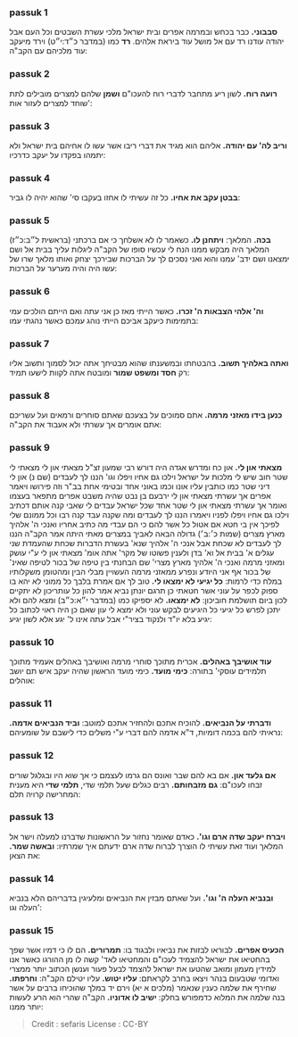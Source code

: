 
### passuk 1
<b>סבבוני.</b> כבר בכחש ובמרמה אפרים ובית ישראל מלכי עשרת השבטים וכל העם אבל יהודה עודנו רד עם אל מושל עוד ביראת אלהים. <b>רד</b> כמו (במדבר כ״ד:י״ט) וירד מיעקב עוד מלכיהם עם הקב"ה:

### passuk 2
<b>רועה רוח.</b> לשון ריע מתחבר לדברי רוח להעכו"ם <b>ושמן</b> שלהם למצרים מובילים לתת שוחד למצרים לעזור אות':

### passuk 3
<b>וריב לה' עם יהודה.</b> אליהם הוא מגיד את דברי ריבו אשר עשו לו אחיהם בית ישראל ולא יתמהו בפקדו על יעקב כדרכיו:

### passuk 4
<b>בבטן עקב את אחיו.</b> כל זה עשיתי לו אחזו בעקבו סי' שהוא יהיה לו גביר:

### passuk 5
<b>בכה.</b> המלאך:
<b>ויתחנן לו.</b> כשאמר לו לא אשלחך כי אם ברכתני (בראשית ל״ב:כ״ז) המלאך היה מבקש ממנו הנח לי עכשיו סופו של הקב"ה ליגלות עליך בבית אל ושם ימצאנו ושם ידב' עמנו והוא ואני נסכים לך על הברכות שבירכך יצחק ואותו מלאך שרו של עשו היה והיה מערער על הברכות:

### passuk 6
<b>וה' אלהי הצבאות ה' זכרו.</b> כאשר הייתי מאז כן אני עתה ואם הייתם הולכים עמי בתמימות כיעקב אביכם הייתי נוהג עמכם כאשר נהגתי עמו:

### passuk 7
<b>ואתה באלהיך תשוב.</b> בהבטחתו ובמשענתו שהוא מבטיחך אתה יכול לסמוך ותשוב אליו רק <b>חסד ומשפט שמור</b> ומובטח אתה לקוות לישעו תמיד:

### passuk 8
<b>כנען בידו מאזני מרמה.</b> אתם סמוכים על בצעכם שאתם סוחרים ורמאים ועל עשריכם אתם אומרים אך עשרתי ולא אעבוד את הקב"ה:

### passuk 9
<b>מצאתי און לי.</b> און כח ומדרש אגדה היה דורש רבי שמעון זצ"ל מצאתי און לי מצאתי לי שטר חוב שיש לי מלכות על ישראל וילכו גם אחיו ויפלו וגו' הננו לך לעבדים (שם נ) און לי דיני שטר כמו כותבין עליו אונו וכמו באוני אחד ובטימי אחת בב"ר וזה פירושו ויאמר אפרים אך עשרתי מצאתי און לי ירבעם בן נבט שהיה משבט אפרים מתפאר בעצמו ואומר אך עשרתי מצאתי און לי שטר אחד שכל ישראל עבדים לי שאבי קנה אותם דכתיב וילכו גם אחיו ויפלו לפניו ויאמרו הננו לך לעבדים ומה שקנה עבד קנה רבו וכל ממונם שלי לפיכך אין בי חטא אם אטול כל אשר להם כי הם עבדי מה כתיב אחריו ואנכי ה' אלהיך מארץ מצרים (שמות כ׳:ב׳) גדולה הבאה לאביך במצרים מאתי היתה אמר הקב"ה הננו לך לעבדים לא שכחת אבל אנכי ה' אלהיך שנא' בעשרת הדברות שכחת שהעמדת שני עגלים א' בבית אל וא' בדן ולענין פשוטו של מקר' אתה אומ' מצאתי און לי ע"י עושק ומאזני מרמה ואנכי ה' אלהיך מארץ מצרי' שם הבחנתי בין טיפה של בכור לטיפה שאינ' של בכור אף אני היודע ונפרע ממאזני מרמה העשויין מבלי הבין ומהטומן משקלותיו במלח כדי לרמות: 
<b>כל יגיעי לא ימצאו לי.</b> טוב לך אם אמרת בלבך כל ממוני לא יהא בו ספוק לכפר על עוני אשר חטאתי כן תרגם יונתן נביא אמר להון כל עותריכון לא יתקיים לכון ביום תושלמת חוביכון:
<b>לא ימצאו.</b> לא יספיקו כמו (במדבר י״א:כ״ב) ומצא להם ולא יתכן לפרש כל יגיעי כל היגיעים לבקש עוני ולא ימצא לי עון שאם כן היה ראוי לכתוב כל יגיע בלא יו"ד ולנקוד בציר"י אבל עתה אינו ל' יגע אלא לשון יגיע:

### passuk 10
<b>עוד אושיבך באהלים.</b> אכרית מתוכך סוחרי מרמה ואושיבך באהלים אעמיד מתוכך תלמידים עוסקי' בתורה:
<b>כימי מועד.</b> כימי מועד הראשון שהיה יעקב איש תם יושב אוהלים:

### passuk 11
<b>ודברתי על הנביאים.</b> להוכיח אתכם ולהחזיר אתכם למוטב:
<b>וביד הנביאים אדמה.</b> נראיתי להם בכמה דומיות, ד"א אדמה להם דברי ע"י משלים כדי לישבם על שומעיהם:

### passuk 12
<b>אם גלעד און.</b> אם בא להם שבר ואונס הם גרמו לעצמם כי אך שוא היו ובגלגל שורים זבחו לעכו"ם: 
<b>גם מזבחותם.</b> רבים כגלים שעל תלמי שדי, <b>תלמי שדי</b> היא מענית המחרישה קרויה תלם:

### passuk 13
<b>ויברח יעקב שדה ארם וגו'.</b> כאדם שאומר נחזור על הראשונות שדברנו למעלה וישר אל המלאך ועוד זאת עשיתי לו הוצרך לברוח שדה ארם ידעתם איך שמרתיו:
<b>ובאשה שמר.</b> את הצאן:

### passuk 14
<b>ובנביא העלה ה' וגו'.</b> ועל שאתם מבזין את הנביאים ומלעיגין בדבריהם הלא בנביא העלה וגו':

### passuk 15
<b>הכעיס אפרים.</b> לבוראו לבזות את נביאיו ולבגוד בו:
<b>תמרורים.</b> הם לו כי דמיו אשר שפך בהחטיאו את ישראל להצמיד לעכו"ם והמחטיאו לאד' קשה לו מן ההורגו כאשר אנו למידין מעמון ומואב שהטעו את ישראל להצמד לבעל פעור וענשן הכתוב יותר ממצרי ואדומי שטבעום בנהר ויצאו בחרב לקראתם: 
<b>עליו יטוש.</b> עליו יטילם הקב"ה: 
<b>וחרפתו.</b> שחירף את שלמה כענין שנאמר (מלכים א יא) וירם יד במלך שהוכיחו ברבים על אשר בנה שלמה את המלוא כדמפורש בחלק:
<b>ישיב לו אדוניו.</b> הקב"ה שהרי הוא הרע לעשות יותר ממנו:

>Credit : sefaris
>License : CC-BY
